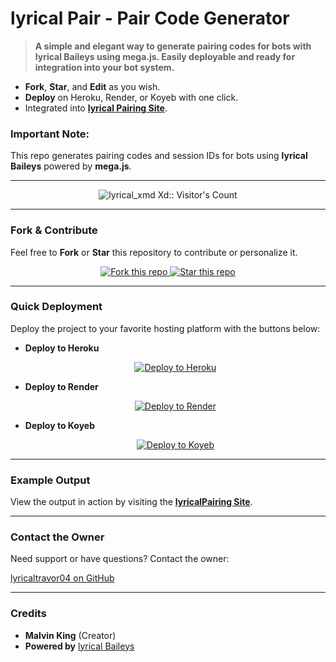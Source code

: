 # lyrical Pair - Pair Code Generator
> **A simple and elegant way to generate pairing codes for bots with lyrical Baileys using mega.js. Easily deployable and ready for integration into your bot system.**

- **Fork**, **Star**, and **Edit** as you wish.
- **Deploy** on Heroku, Render, or Koyeb with one click.
- Integrated into **[lyrical Pairing Site](https://pairing.ech.web.id)**. 

### **Important Note:**
This repo generates pairing codes and session IDs for bots using **lyrical Baileys** powered by **mega.js**.

---

<p align="center">
   <a href="https://github.com/XdKing2">
    
   </a>
</p>

<p align="center">
   <img src="https://profile-counter.glitch.me/{XdKing2}/count.svg" alt="lyrical_xmd Xd:: Visitor's Count" />
</p>

---

### **Fork & Contribute**
Feel free to **Fork** or **Star** this repository to contribute or personalize it.

<p align="center">
  <a href="https://github.com/XdKing2/malvin-pair/fork">
    <img alt="Fork this repo" src="https://img.shields.io/badge/Fork%20This%20Repo-black?style=for-the-badge&logo=github&logoColor=white" />
  </a>
  <a href="https://github.com/XdKing2/lyrical pair/stargazers">
    <img alt="Star this repo" src="https://img.shields.io/github/stars/Xlyr2/lyrical-pair?style=for-the-badge&logo=github&logoColor=white" />
  </a>
</p>

---

### **Quick Deployment**
Deploy the project to your favorite hosting platform with the buttons below:

- **Deploy to Heroku**
  <p align="center">
    <a href="https://dashboard.heroku.com/new?template=https://github.com/XdKing2/malvin-pair" target="_blank">
      <img alt="Deploy to Heroku" src="https://img.shields.io/badge/Deploy%20to%20Heroku-black?style=for-the-badge&logo=heroku&logoColor=white" />
    </a>
  </p>

- **Deploy to Render**
  <p align="center">
    <a href="https://dashboard.render.com" target="_blank">
      <img alt="Deploy to Render" src="https://img.shields.io/badge/Deploy%20to%20Render-black?style=for-the-badge&logo=render&logoColor=white" />
    </a>
  </p>

- **Deploy to Koyeb**
  <p align="center">
    <a href="https://app.koyeb.com" target="_blank">
      <img alt="Deploy to Koyeb" src="https://img.shields.io/badge/Deploy%20to%20Koyeb-black?style=for-the-badge&logo=koyeb&logoColor=white" />
    </a>
  </p>

---

### **Example Output**
View the output in action by visiting the **[lyricalPairing Site](https://pairing.gh.web.id)**.

---

### **Contact the Owner**
Need support or have questions? Contact the owner:

[lyricaltravor04 on GitHub](https://github.com/XdKing2)

---

### **Credits**
- **Malvin King** (Creator)
- **Powered by** [lyrical Baileys](https://github.com/xdking2/malvin-baileys)
